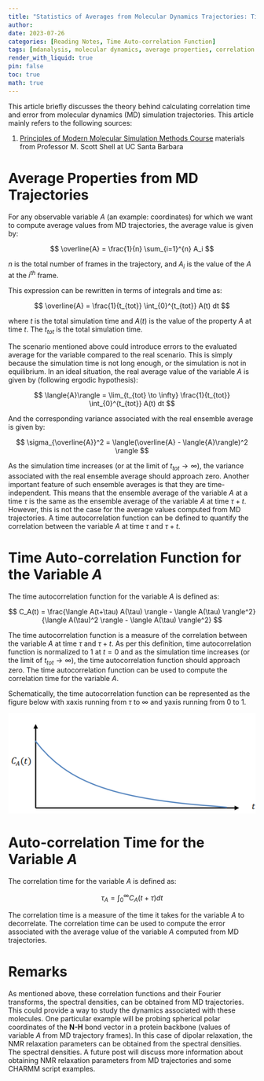 ```yaml
---
title: "Statistics of Averages from Molecular Dynamics Trajectories: Time Auto-correlation Function"
author:
date: 2023-07-26 
categories: [Reading Notes, Time Auto-correlation Function]
tags: [mdanalysis, molecular dynamics, average properties, correlation time ]
render_with_liquid: true
pin: false
toc: true
math: true
---
```


This article briefly discusses the theory behind calculating correlation time and error from molecular dynamics (MD) simulation trajectories. This article mainly refers to the following sources:
1. [Principles of Modern Molecular Simulation Methods Course](https://sites.engineering.ucsb.edu/~shell/che210d/) materials from Professor M. Scott Shell at UC Santa Barbara

# Average Properties from MD Trajectories

For any observable variable $A$ (an example: coordinates) for which we want to compute average values from MD trajectories, the average value is given by:

$$
\overline{A} = \frac{1}{n} \sum_{i=1}^{n} A_i
$$

$n$ is the total number of frames in the trajectory, and $A_i$ is the value of the $A$ at the $i^{th}$ frame.

This expression can be rewritten in terms of integrals and time as:

$$
\overline{A}  = \frac{1}{t_{tot}} \int_{0}^{t_{tot}} A(t) dt
$$

where $t$ is the total simulation time and $A(t)$ is the value of the property $A$ at time $t$. The $t_{tot}$ is the total simulation time.

The scenario mentioned above could introduce errors to the evaluated average for the variable compared to the real scenario. This is simply because the simulation time is not long enough, or the simulation is not in equilibrium. In an ideal situation, the real average value of the variable $A$ is given by (following ergodic hypothesis):

$$
\langle{A}\rangle = \lim_{t_{tot} \to \infty} \frac{1}{t_{tot}} \int_{0}^{t_{tot}} A(t) dt
$$

And the corresponding variance associated with the real ensemble average is given by:

$$
\sigma_{\overline{A}}^2 = \langle(\overline{A} - \langle{A}\rangle)^2 \rangle
$$

As the simulation time increases (or at the limit of ${t_{tot} \to \infty}$), the variance associated with the real ensemble average should approach zero. Another important feature of such ensemble averages is that they are time-independent. This means that the ensemble average of the variable $A$ at a time $\tau$ is the same as the ensemble average of the variable $A$ at time $\tau + t$. However, this is not the case for the average values computed from MD trajectories. A time autocorrelation function can be defined to quantify the correlation between the variable $A$ at time $\tau$ and $\tau + t$.


# Time Auto-correlation Function for the Variable $A$

The time autocorrelation function for the variable $A$ is defined as:

$$
C_A(t) = \frac{\langle A(t+\tau) A(\tau) \rangle - \langle A(\tau) \rangle^2}{\langle A(\tau)^2 \rangle - \langle A(\tau) \rangle^2}
$$

The time autocorrelation function is a measure of the correlation between the variable $A$ at time $\tau$ and $\tau + t$.  As per this definition, time autocorrelation function is normalized to 1 at $t=0$ and as the simulation time increases (or the limit of ${t_{tot} \to \infty}$), the time autocorrelation function should approach zero. The time autocorrelation function can be used to compute the correlation time for the variable $A$.

Schematically, the time autocorrelation function can be represented as the figure below with xaxis running from $\tau$ to $\infty$ and yaxis running from 0 to 1.

![Time autocorrelation function](/assets/2023-07-26/correl-fun-scheme.png)

# Auto-correlation Time for the Variable $A$

The correlation time for the variable $A$ is defined as:

$$
\tau_A = \int_{0}^{\infty} C_A(t+\tau) dt
$$


The correlation time is a measure of the time it takes for the variable $A$ to decorrelate. The correlation time can be used to compute the error associated with the average value of the variable $A$ computed from MD trajectories.

# Remarks

As mentioned above, these correlation functions and their Fourier transforms, the spectral densities, can be obtained from MD trajectories. This could provide a way to study the dynamics associated with these molecules. One particular example will be probing spherical polar coordinates of the **N-H** bond vector in a protein backbone (values of variable $A$ from MD trajectory frames). In this case of dipolar relaxation, the NMR relaxation parameters can be obtained from the spectral densities. The spectral densities. A future post will discuss more information about obtaining NMR relaxation parameters from MD trajectories and some CHARMM script examples.





